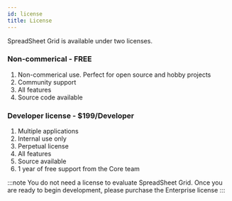 ```yaml
---
id: license
title: License
---
```


SpreadSheet Grid is available under two licenses. 

### Non-commerical - FREE

1. Non-commerical use. Perfect for open source and hobby projects
2. Community support
3. All features
4. Source code available

### Developer license - $199/Developer

1. Multiple applications
2. Internal use only
3. Perpetual license
4. All features
5. Source available
6. 1 year of free support from the Core team


:::note
You do not need a license to evaluate SpreadSheet Grid. Once you are ready to begin development, please purchase the Enterprise license
:::